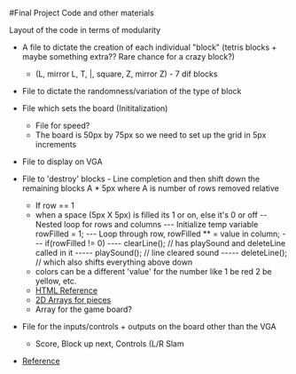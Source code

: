 #Final Project Code and other materials

Layout of the code in terms of modularity
+ A file to dictate the creation of each individual "block" (tetris blocks + maybe something extra?? Rare chance for a crazy block?) 
  - (L, mirror L, T, |, square, Z, mirror Z) - 7 dif blocks
+ File to dictate the randomness/variation of the type of block
+ File which sets the board (Inititalization)
  - File for speed?
  - The board is 50px by 75px so we need to set up the grid in 5px increments
+ File to display on VGA
+ File to 'destroy' blocks - Line completion and then shift down the remaining blocks A * 5px where A is number of rows removed relative
  - If row == 1
  - when a space (5px X 5px) is filled its 1 or on, else it's 0 or off
    -- Nested loop for rows and columns
      --- Initialize temp variable rowFilled = 1;
      --- Loop through row, rowFilled ** = value in column;
      --- if(rowFilled != 0)
      ---- clearLine(); // has playSound and deleteLine called in it
      ----- playSound(); // line cleared sound
      ----- deleteLine(); // which also shifts everything above down
  - colors can be a different 'value' for the number like 1 be red 2 be yellow, etc.
  - [HTML Reference](https://gist.github.com/straker/3c98304f8a6a9174efd8292800891ea1)
  - [2D Arrays for pieces](https://nandland.com/arrays/)
  - Array for the game board?
+ File for the inputs/controls + outputs on the board other than the VGA
  - Score, Block up next, Controls (L/R Slam 



+ [Reference](https://github.com/mtootoonchi/Tetris)

